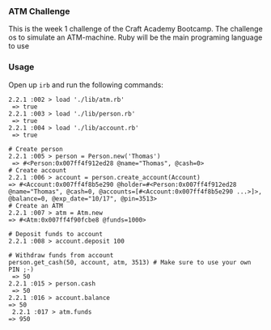 ### ATM Challenge

This is the week 1 challenge of the Craft Academy Bootcamp. The challenge os to simulate an ATM-machine. Ruby will be the main programing language to use

### Usage

Open up `irb` and run the following commands:

```irb
2.2.1 :002 > load './lib/atm.rb'
 => true
2.2.1 :003 > load './lib/person.rb'
 => true
2.2.1 :004 > load './lib/account.rb'
 => true
 ```
```irb
# Create person
2.2.1 :005 > person = Person.new('Thomas')
 => #<Person:0x007ff4f912ed28 @name="Thomas", @cash=0>
# Create account
2.2.1 :006 > account = person.create_account(Account)
=> #<Account:0x007ff4f8b5e290 @holder=#<Person:0x007ff4f912ed28 @name="Thomas", @cash=0, @accounts=[#<Account:0x007ff4f8b5e290 ...>]>, @balance=0, @exp_date="10/17", @pin=3513>
# Create an ATM
2.2.1 :007 > atm = Atm.new
=> #<Atm:0x007ff4f90fcbe8 @funds=1000>
```

```irb
# Deposit funds to account
2.2.1 :008 > account.deposit 100
```

```irb
# Withdraw funds from account
person.get_cash(50, account, atm, 3513) # Make sure to use your own PIN ;-)
 => 50
2.2.1 :015 > person.cash
 => 50
2.2.1 :016 > account.balance
=> 50
 2.2.1 :017 > atm.funds
=> 950
```
